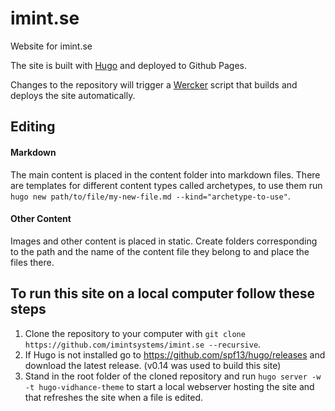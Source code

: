 # imint.se
Website for imint.se

The site is built with [Hugo](http://gohugo.io/) and deployed to Github Pages.

Changes to the repository will trigger a [Wercker](http://wercker.com/) script that builds and deploys the site automatically.

## Editing
#### Markdown
The main content is placed in the content folder into markdown files.
There are templates for different content types called archetypes, to use them run ```hugo new path/to/file/my-new-file.md --kind="archetype-to-use"```.
#### Other Content
Images and other content is placed in static. Create folders corresponding to the path and the name of the content file they belong to and place the files there.

## To run this site on a local computer follow these steps

1. Clone the repository to your computer with ```git clone https://github.com/imintsystems/imint.se --recursive```.
2. If Hugo is not installed go to https://github.com/spf13/hugo/releases and download the latest release. (v0.14 was used to build this site)
3. Stand in the root folder of the cloned repository and run ```hugo server -w -t hugo-vidhance-theme``` to start a local webserver hosting the site and that refreshes the site when a file is edited.
